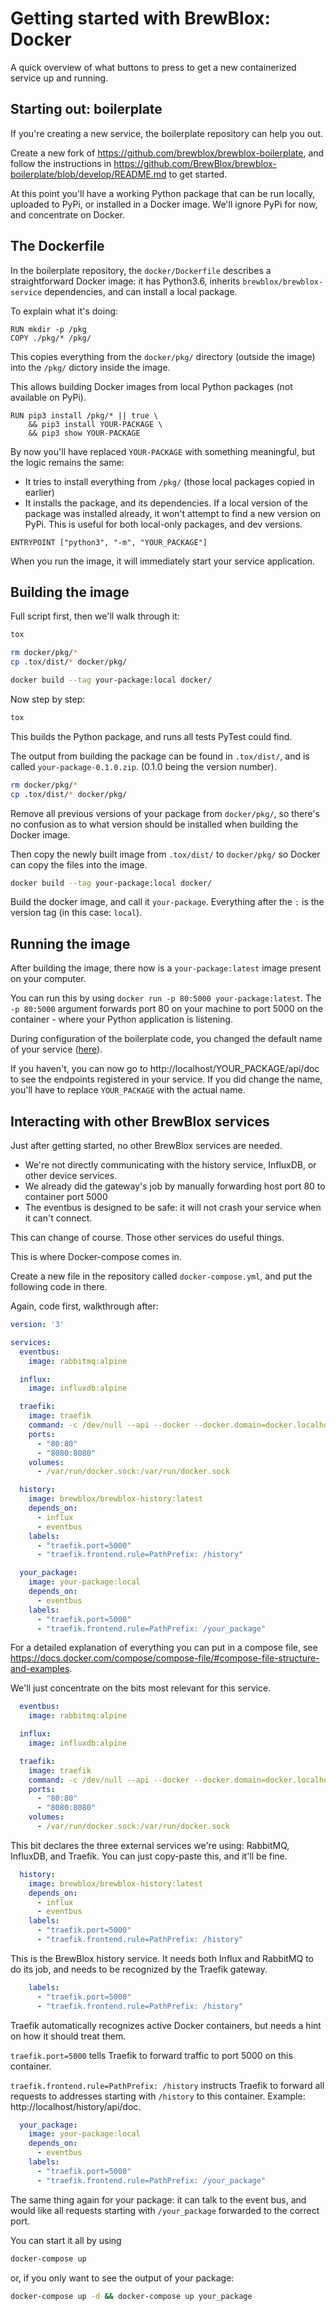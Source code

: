 # Getting started with BrewBlox: Docker

A quick overview of what buttons to press to get a new containerized service up and running.

## Starting out: boilerplate

If you're creating a new service, the boilerplate repository can help you out.

Create a new fork of https://github.com/brewblox/brewblox-boilerplate, and follow the instructions in https://github.com/BrewBlox/brewblox-boilerplate/blob/develop/README.md to get started.

At this point you'll have a working Python package that can be run locally, uploaded to PyPi, or installed in a Docker image. We'll ignore PyPi for now, and concentrate on Docker.

## The Dockerfile

In the boilerplate repository, the `docker/Dockerfile` describes a straightforward Docker image: it has Python3.6, inherits `brewblox/brewblox-service` dependencies, and can install a local package.

To explain what it's doing:

```Docker
RUN mkdir -p /pkg
COPY ./pkg/* /pkg/
```

This copies everything from the `docker/pkg/` directory (outside the image) into the `/pkg/` dictory inside the image.

This allows building Docker images from local Python packages (not available on PyPi).

```Docker
RUN pip3 install /pkg/* || true \
    && pip3 install YOUR-PACKAGE \
    && pip3 show YOUR-PACKAGE
```

By now you'll have replaced `YOUR-PACKAGE` with something meaningful, but the logic remains the same:
* It tries to install everything from `/pkg/` (those local packages copied in earlier)
* It installs the package, and its dependencies. If a local version of the package was installed already, it won't attempt to find a new version on PyPi. This is useful for both local-only packages, and dev versions.

```Docker
ENTRYPOINT ["python3", "-m", "YOUR_PACKAGE"]
```

When you run the image, it will immediately start your service application.

## Building the image

Full script first, then we'll walk through it:

```bash
tox

rm docker/pkg/*
cp .tox/dist/* docker/pkg/

docker build --tag your-package:local docker/
```

Now step by step: 

```bash
tox
```
This builds the Python package, and runs all tests PyTest could find.

The output from building the package can be found in `.tox/dist/`, and is called `your-package-0.1.0.zip`. (0.1.0 being the version number).

```bash
rm docker/pkg/*
cp .tox/dist/* docker/pkg/
```
Remove all previous versions of your package from `docker/pkg/`, so there's no confusion as to what version should be installed when building the Docker image.

Then copy the newly built image from `.tox/dist/` to `docker/pkg/` so Docker can copy the files into the image.

```bash
docker build --tag your-package:local docker/
```

Build the docker image, and call it `your-package`. Everything after the `:` is the version tag (in this case: `local`).

## Running the image

After building the image, there now is a `your-package:latest` image present on your computer.

You can run this by using `docker run -p 80:5000 your-package:latest`. The `-p 80:5000` argument forwards port 80 on your machine to port 5000 on the container - where your Python application is listening.

During configuration of the boilerplate code, you changed the default name of your service ([here](https://github.com/BrewBlox/brewblox-boilerplate/blob/5babb2c6ec4fb03bf833964854a2c680ffa0a133/YOUR_PACKAGE/__main__.py#L122)).

If you haven't, you can now go to http://localhost/YOUR_PACKAGE/api/doc to see the endpoints registered in your service. If you did change the name, you'll have to replace `YOUR_PACKAGE` with the actual name.

## Interacting with other BrewBlox services

Just after getting started, no other BrewBlox services are needed.
* We're not directly communicating with the history service, InfluxDB, or other device services.
* We already did the gateway's job by manually forwarding host port 80 to container port 5000
* The eventbus is designed to be safe: it will not crash your service when it can't connect.

This can change of course. Those other services do useful things. 

This is where Docker-compose comes in.

Create a new file in the repository called `docker-compose.yml`, and put the following code in there.

Again, code first, walkthrough after:

```yaml
version: '3'

services:
  eventbus:
    image: rabbitmq:alpine

  influx:
    image: influxdb:alpine

  traefik:
    image: traefik
    command: -c /dev/null --api --docker --docker.domain=docker.localhost --logLevel=DEBUG
    ports:
      - "80:80"
      - "8080:8080"
    volumes:
      - /var/run/docker.sock:/var/run/docker.sock

  history:
    image: brewblox/brewblox-history:latest
    depends_on:
      - influx
      - eventbus
    labels:
      - "traefik.port=5000"
      - "traefik.frontend.rule=PathPrefix: /history"

  your_package:
    image: your-package:local
    depends_on:
      - eventbus
    labels:
      - "traefik.port=5000"
      - "traefik.frontend.rule=PathPrefix: /your_package"
```

For a detailed explanation of everything you can put in a compose file, see https://docs.docker.com/compose/compose-file/#compose-file-structure-and-examples.

We'll just concentrate on the bits most relevant for this service.

```yaml
  eventbus:
    image: rabbitmq:alpine

  influx:
    image: influxdb:alpine

  traefik:
    image: traefik
    command: -c /dev/null --api --docker --docker.domain=docker.localhost --logLevel=DEBUG
    ports:
      - "80:80"
      - "8080:8080"
    volumes:
      - /var/run/docker.sock:/var/run/docker.sock
```

This bit declares the three external services we're using: RabbitMQ, InfluxDB, and Traefik. You can just copy-paste this, and it'll be fine.

```yaml
  history:
    image: brewblox/brewblox-history:latest
    depends_on:
      - influx
      - eventbus
    labels:
      - "traefik.port=5000"
      - "traefik.frontend.rule=PathPrefix: /history"
```

This is the BrewBlox history service. It needs both Influx and RabbitMQ to do its job, and needs to be recognized by the Traefik gateway.

```yaml
    labels:
      - "traefik.port=5000"
      - "traefik.frontend.rule=PathPrefix: /history"
```

Traefik automatically recognizes active Docker containers, but needs a hint on how it should treat them.

`traefik.port=5000` tells Traefik to forward traffic to port 5000 on this container.

`traefik.frontend.rule=PathPrefix: /history` instructs Traefik to forward all requests to addresses starting with `/history` to this container. Example: http://localhost/history/api/doc.

```yaml
  your_package:
    image: your-package:local
    depends_on:
      - eventbus
    labels:
      - "traefik.port=5000"
      - "traefik.frontend.rule=PathPrefix: /your_package"
```

The same thing again for your package: it can talk to the event bus, and would like all requests starting with `/your_package` forwarded to the correct port.

You can start it all by using
```bash
docker-compose up
```

or, if you only want to see the output of your package:
```bash
docker-compose up -d && docker-compose up your_package
```
